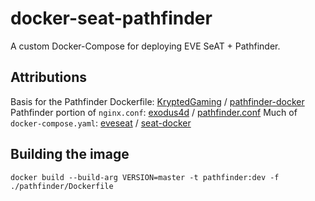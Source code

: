 # docker-seat-pathfinder
A custom Docker-Compose for deploying EVE SeAT + Pathfinder.

## Attributions

Basis for the Pathfinder Dockerfile: [KryptedGaming](https://github.com/KryptedGaming) / [pathfinder-docker](https://github.com/KryptedGaming/pathfinder-docker)
Pathfinder portion of `nginx.conf`: [exodus4d](https://github.com/exodus4d) / [pathfinder.conf](https://gist.github.com/exodus4d/791f2742e6b2ee5ef481)
Much of `docker-compose.yaml`: [eveseat](https://github.com/eveseat) / [seat-docker](https://github.com/eveseat/seat-docker)

## Building the image
```
docker build --build-arg VERSION=master -t pathfinder:dev -f ./pathfinder/Dockerfile
```
